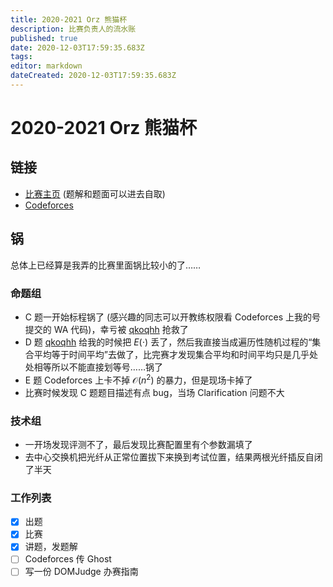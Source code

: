 ```yaml
---
title: 2020-2021 Orz 熊猫杯
description: 比赛负责人的流水账
published: true
date: 2020-12-03T17:59:35.683Z
tags: 
editor: markdown
dateCreated: 2020-12-03T17:59:35.683Z
---
```


# 2020-2021 Orz 熊猫杯

## 链接

* [比赛主页](/orz-panda/2020-2021) (题解和题面可以进去自取)
* [Codeforces](https://codeforces.com/gym/102870)

## 锅

总体上已经算是我弄的比赛里面锅比较小的了……

### 命题组

[qkoqhh]: /person/qkoqhh

* C 题一开始标程锅了 (感兴趣的同志可以开教练权限看 Codeforces 上我的号提交的 WA 代码)，幸亏被 [qkoqhh] 抢救了
* D 题 [qkoqhh] 给我的时候把 $E(\cdot)$ 丢了，然后我直接当成遍历性随机过程的“集合平均等于时间平均”去做了，比完赛才发现集合平均和时间平均只是几乎处处相等所以不能直接划等号……锅了
* E 题 Codeforces 上卡不掉 $\mathcal{O}(n^2)$ 的暴力，但是现场卡掉了
* 比赛时候发现 C 题题目描述有点 bug，当场 Clarification 问题不大

### 技术组

* 一开场发现评测不了，最后发现比赛配置里有个参数漏填了
* 去中心交换机把光纤从正常位置拔下来换到考试位置，结果两根光纤插反自闭了半天

### 工作列表

* [x] 出题
* [x] 比赛
* [x] 讲题，发题解
* [ ] Codeforces 传 Ghost
* [ ] 写一份 DOMJudge 办赛指南